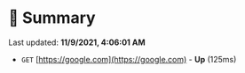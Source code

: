 # 📖 Summary
Last updated: **11/9/2021, 4:06:01 AM**

- `GET` [https://google.com](https://google.com) - **Up** (125ms)
